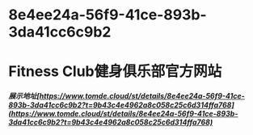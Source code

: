 # 8e4ee24a-56f9-41ce-893b-3da41cc6c9b2
# Fitness Club健身俱乐部官方网站
##### 展示地址[https://www.tomde.cloud/st/details/8e4ee24a-56f9-41ce-893b-3da41cc6c9b2?t=9b43c4e4962a8c058c25c6d314ffa768](https://www.tomde.cloud/st/details/8e4ee24a-56f9-41ce-893b-3da41cc6c9b2?t=9b43c4e4962a8c058c25c6d314ffa768)